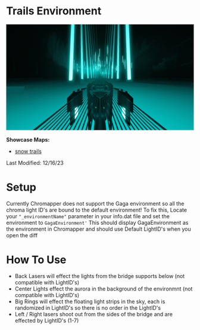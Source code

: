 # Trails Environment
![Trails Environment](<Trails.png>)

**Showcase Maps:**
- [snow trails](https://beatsaver.com/maps/37c61)

Last Modified: 12/16/23

# Setup

Currently Chromapper does not support the Gaga environment so all the chroma light ID's are bound to the default environment!
To fix this, Locate your `"_environmentName"` parameter in your info.dat file and set the environment to `GagaEnvironment'`
This should display GagaEnvironment as the environment in Chromapper and should use Default LightID's when you open the diff

# How To Use

- Back Lasers will effect the lights from the bridge supports below (not compatible with LightID's)
- Center Lights effect the aurora in the background of the environmnt (not compatible with LightID's)
- Big Rings will effect the floating light strips in the sky, each is randomized in LightID's so there is no order in the LightID's
- Left / Right lasers shoot out from the sides of the bridge and are effected by LightID's (1-7)